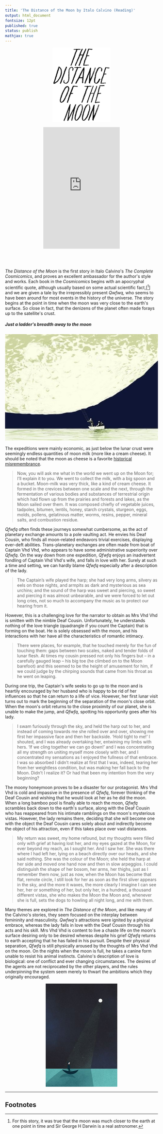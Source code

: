 ```yaml
---
title: 'The Distance of the Moon by Italo Calvino (Reading)'
output: html_document
fontsize: 12pt
published: true
status: publish
mathjax: true
---
```


<p align="center"><img src="/figures/the_distance_of_the_moon.png"></p>

<p align="center">
<iframe width="50%" height="400" scrolling="no" frameborder="no" src="https://w.soundcloud.com/player/?url=https%3A//api.soundcloud.com/tracks/344731455&amp;color=%23ff5500&amp;auto_play=false&amp;hide_related=false&amp;show_comments=true&amp;show_user=true&amp;show_reposts=false&amp;visual=true">
</iframe>
</p>
<br>
<br>

*The Distance of the Moon* is the first story in Italo Calvino's *The Complete Cosmicomics*, and proves an excellent ambassador for the author's style and works. Each book in the *Cosmicomics* begins with an apocryphal scientific quote, although usually based on some actual scientific fact,[[^1]] and we are given a tale by the irrepressibly present *Qwfwq*, who seems to have been around for most events in the history of the universe. The story begins at the point in time when the moon was very close to the earth's surface. So close in fact, that the denizens of the planet  often made forays up to the satellite's crust.

<p align="center"><h5>Just a ladder's breadth away to the moon</h5></p>
<p align="center"><img src="/figures/ladder_moon.jpg"></p>

The expeditions were mainly economic, as just below the lunar crust were seemingly endless quantities of moon milk (more like a cream cheese). It should be noted that the moon as cheese is a favorite [historical misremembrance](https://en.wikipedia.org/wiki/The_Moon_is_made_of_green_cheese).

> Now, you will ask me what in the world we went up on the Moon for; I’ll explain it to you. We went to collect the milk, with a big spoon and a bucket. Moon-milk was very thick, like a kind of cream cheese. It formed in the crevices between one scale and the next, through the fermentation of various bodies and substances of terrestrial origin which had flown up from the prairies and forests and lakes, as the Moon sailed over them. It was composed chiefly of vegetable juices, tadpoles, bitumen, lentils, honey, starch crystals, sturgeon, eggs, molds, pollens, gelatinous matter, worms, resins, pepper, mineral salts, and combustion residue.

*Qfwfq* often finds these journeys somewhat cumbersome, as the act of planetary exchange amounts to a pole vaulting act. He envies his Deaf Cousin, who finds all moon-related endeavors trivial exercises, displaying ever-deft abilities. Trans-planetary exchanges are often made from boat of Captain Vhd Vhd, who appears to have some administrative superiority over *Qfwfq*. On the way down from one expedition, *Qfwfq* enjoys an inadvertent fondling of Captain Vhd Vhd's wife, and falls in love with her. Surely at such a time and setting, we can hardly blame *Qfwfq* especially after a description of the lady.

>  The Captain’s wife played the harp; she had very long arms, silvery as eels on those nights, and armpits as dark and mysterious as sea urchins; and the sound of the harp was sweet and piercing, so sweet and piercing it was almost unbearable, and we were forced to let out long cries, not so much to accompany the music as to protect our hearing from it.

However, this is a challenging love for the narrator to obtain as Mrs Vhd Vhd is smitten with the nimble Deaf Cousin. Unfortunately, he understands nothing of the love triangle (quadrangle if you count the Captain) that is forming on the boat. He is solely obsessed with the moon, and his interactions with her have all the characteristics of romantic intimacy.

> There were places, for example, that he touched merely for the fun of touching them: gaps between two scales, naked and tender folds of lunar flesh. At times my cousin pressed not only his fingers but – in a carefully gauged leap – his big toe (he climbed on to the Moon barefoot) and this seemed to be the height of amusement for him, if we could judge by the chirping sounds that came from his throat as he went on leaping.

During one trip, the Captain's wife seeks to go up to the moon and is heartily encouraged by her husband who is happy to be rid of her influences so that he can return to a life of vice. However, her first lunar visit turns out to mark the beginning of the separation of the moon's close orbit. When the moon's orbit returns to the close proximity of our planet, she is unable to make the jump, and *Qfwfq*, spotting his opportunity goes after his lady.

> I swam furiously through the sky, and held the harp out to her, and instead of coming towards me she rolled
over and over, showing me first her impassive face and then her backside. ‘Hold tight to me!’ I shouted, and I was already overtaking her, entwining my limbs with hers. ‘If we cling together we can go down!’ and I was concentrating all my strength on uniting myself more closely with her, and I concentrated my sensations as I enjoyed the fullness of that embrace. I was so absorbed I didn’t realize at first that I was, indeed, tearing her from her weightless condition, but was making her fall back to the Moon. Didn’t I realize it? Or had that been my intention from the very beginning?

The moony honeymoon proves to be a disaster for our protagonist. Mrs Vhd Vhd is cold and impassive in the presence of *Qfwfq*, forever thinking of the Deaf Cousin and wishing that he would look at her as he did the moon. When a long bamboo pool is finally able to reach the moon, *Qfwfq* scrambles back down to the earth's surface, along with the Deaf Cousin who has reappeared from his intimate ramblings on the moon's mysterious vistas. However, the lady remains there, deciding that she will become one with the object the Deaf Cousin cares solely about and indirectly become the object of his attraction, even if this takes place over vast distances.

> My return was sweet, my home refound, but my thoughts were filled only with grief at having lost her, and my eyes gazed at the Moon, for ever beyond my reach, as I sought her. And I saw her. She was there where I had left her, lying on a beach directly over our heads, and she said nothing. She was the colour of the Moon; she held the harp at her side and moved one hand now and then in slow arpeggios. I could distinguish the shape of her bosom, her arms, her thighs, just as I remember them now, just as now, when the Moon has become that flat, remote circle, I still look for her as soon as the first sliver appears in the sky, and the more it waxes, the more clearly I imagine I can see her, her or something of her, but only her, in a hundred, a thousand different vistas, she who makes the Moon the Moon and, whenever she is full, sets the dogs to howling all night long, and me with them.

Many themes are explored in *The Distance of the Moon*, and like many of the Calvino's stories, they seem focused on the interplay between femininity and masculinity. *Qwfwq's* attractions were ignited by a physical embrace, whereas the lady falls in love with the Deaf Cousin through his acts and his skill. Mrs Vhd Vhd is content to live a chaste life on the moon's surface desiring only to be desired whereas despite his grief *Qfwfq* returns to earth accepting that he has failed in his pursuit. Despite their physical separation, *Qfwfq* is still physically aroused by the thoughts of Mrs Vhd Vhd on the moon. On the nights when the moon is full, he takes a canine form unable to resist his animal instincts. Calvino's description of love is biological: one of conflict and ever changing circumstances. The desires of the agents are not reciprocated by the other players, and the rules underpinning the system seem merely to thwart the ambitions which they originally encouraged.

<p align="center"><img src="/figures/more_distance.jpg"></p>

* * *

## Footnotes

[^1]: For this story, it was true that the moon was much closer to the earth at one point in time and Sir George H Darwin is a real astronomer.  
